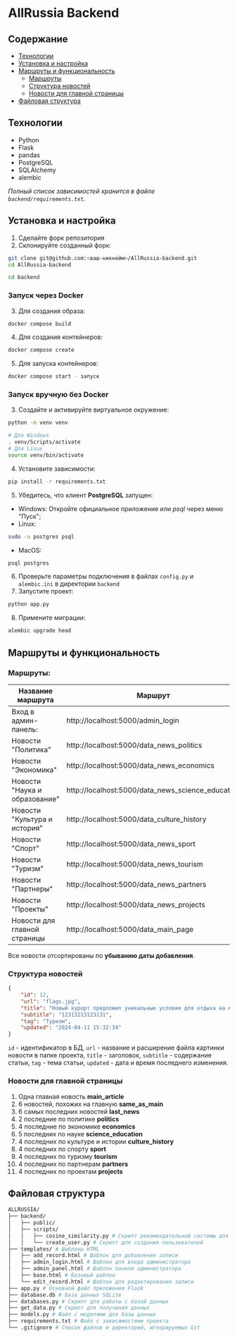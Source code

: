 # AllRussia Backend
## Содержание
- [Технологии](#технологии)
- [Установка и настройка](#установка-и-настройка)
- [Маршруты и функциональность](#маршруты-и-функциональность)
    - [Маршруты](#маршруты)
    - [Структура новостей](#структура-новостей)
    - [Новости для главной страницы](#новости-для-главной-страницы)
- [Файловая структура](#файловая-структура)

## Технологии
- Python
- Flask
- pandas
- PostgreSQL
- SQLAlchemy
- alembic


*Полный список зависимостей хранится в файле `backend/requirements.txt`.*

## Установка и настройка
1. Сделайте форк репозитория
2. Склонируйте созданный форк:
```bash
git clone git@github.com:<ваш-никнейм>/AllRussia-backend.git
cd AllRussia-backend
```
```bash
cd backend
```
### Запуск через Docker
3. Для создания образа:
```bash
docker compose build
```
4. Для создания контейнеров:
```bash
docker compose create
```
5. Для запуска контейнеров:
```bash
docker compose start - запуск
```

### Запуск вручную без Docker
3. Cоздайте и активируйте виртуальное окружение:
```bash
python -m venv venv

# Для Windows
. venv/Scripts/activate
# Для Linux
source venv/bin/activate 
```
4. Установите зависимости:
```bash
pip install -r requirements.txt
```
5. Убедитесь, что клиент **PostgreSQL** запущен:
- Windows: Откройте официальное приложение или *psql* через меню "Пуск";
- Linux: 
```bash
sudo -u postgres psql
```
- MacOS:
```bash
psql postgres
```
6. Проверьте параметры подключения в файлах `config.py` и `alembic.ini` в директории `backend`
7. Запустите проект:
```bash
python app.py
```
8. Примените миграции:
```bash
alembic upgrade head
```
## Маршруты и функциональность
### Маршруты:
| Название маршрута | Маршрут |
|------------|------------|
| Вход в админ-панель: |http://localhost:5000/admin_login |
| Новости "Политика" | http://localhost:5000/data_news_politics |
| Новости "Экономика" | http://localhost:5000/data_news_economics |
| Новости "Наука и образование" | http://localhost:5000/data_news_science_education |
| Новости "Культура и история" | http://localhost:5000/data_culture_history |
| Новости "Спорт" | http://localhost:5000/data_news_sport |
| Новости "Туризм" | http://localhost:5000/data_news_tourism |
| Новости "Партнеры" | http://localhost:5000/data_news_partners |
| Новости "Проекты" | http://localhost:5000/data_news_projects |
| Новости для главной страницы | http://localhost:5000/data_main_page |

Все новости отсортированы по **убыванию даты добавления**.

### Структура новостей
```json
{
    "id": 12,
    "url": "flags.jpg",
    "title": "Новый курорт предложил уникальные условия для отдыха на море",
    "subtitle": "12313213123131",
    "tag": "Туризм",
    "updated": "2024-04-11 15:32:34"
}
```
`id` - идентификатор в БД, `url` - название и расширение файла картинки новости в папке проекта, `title` - заголовок, `subtitle` - содержание статьи, `tag` - тема статьи, `updated` - дата и время последнего изменения.

### Новости для главной страницы
1. Одна главная новость **main_article**
2. 6 новостей, похожих на главную **same_as_main**
3. 6 самых последних новостей **last_news**
4. 2 последние по политике **politics**
5. 4 последние по экономике **economics**
6. 5 последних по науке **science_education**
7. 4 последних по культуре и истории **culture_history**
8. 4 последних по спорту **sport**
9. 4 последних по туризму **tourism**
10. 4 последних по партнерам **partners**
11. 4 последних по проектам **projects**


## Файловая структура
```bash
ALLRUSSIA/
├── backend/
│   ├── public/
│   ├── scripts/ 
│   │   ├── cosine_similarity.py # Скрипт рекомендательной системы для получения новостей, схожих по заголовкам
│   │   └── create_user.py # Скрипт для создания пользователей
├── templates/ # Шаблоны HTML
│   ├── add_record.html # Шаблон для добавления записи
│   ├── admin_login.html # Шаблон для входа администратора
│   ├── admin_panel.html # Шаблон панели администратора
│   ├── base.html # Базовый шаблон
│   └── edit_record.html # Шаблон для редактирования записи
├── app.py # Основной файл приложения Flask
├── database.db # База данных SQLite
├── databases.py # Скрипт для работы с базой данных
├── get_data.py # Скрипт для получения данных
├── models.py # Файл с моделями для базы данных
├── requirements.txt # Файл с зависимостями проекта
└── .gitignore # Список файлов и директорий, игнорируемых Git
```
